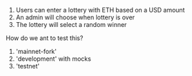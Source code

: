 1. Users can enter a lottery with ETH based on a USD amount
2. An admin will choose when lottery is over
3. The lottery will select a random winner

How do we ant to test this?

1. 'mainnet-fork'
2. 'development' with mocks
3. 'testnet'